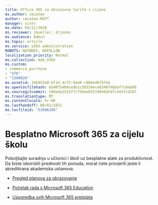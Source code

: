 ```yaml
---
title: Office 365 za obrazovne tarife i cijene
ms.author: cmcatee
author: cmcatee-MSFT
manager: scotv
ms.date: 04/21/2020
ms.reviewer: jmueller, drjones
ms.audience: Admin
ms.topic: article
ms.service: o365-administration
ROBOTS: NOINDEX, NOFOLLOW
localization_priority: Normal
ms.collection: Adm_O365
ms.custom:
- commerce_purchase
- "476"
- "1500026"
ms.assetid: 34b852e0-bf1d-4cf3-9aa6-c80eed67bfeb
ms.openlocfilehash: 6a90754b0cedb1c50334ece8340f4bbaf7c8eb88
ms.sourcegitcommit: 540a4e2515f7cfddee65519046454fc4437cd287
ms.translationtype: MT
ms.contentlocale: hr-HR
ms.lasthandoff: 08/01/2021
ms.locfileid: "53686266"
---
```

# <a name="get-microsoft-365-free-for-your-entire-school"></a>Besplatno Microsoft 365 za cijelu školu

Poboljšajte suradnju u učionici i školi uz besplatne alate za produktivnost. Da biste iskoristili prednosti tih ponuda, morat ćete provjeriti jeste li akreditirana akademska ustanova.
  
- [Pregled planova za obrazovanje](https://products.office.com/academic/compare-office-365-education-plans)

- [Početak rada s Microsoft 365 Education](https://support.office.com/article/get-started-with-office-365-education-ab02abe5-a1ee-458c-b749-5b44416ccf14?wt.mc_id=o365_portal_mmaven&ui=en-US&rs=en-US&ad=US)

- [Usporedba svih Microsoft 365 pretplata](https://products.office.com/business/compare-more-office-365-for-business-plans)